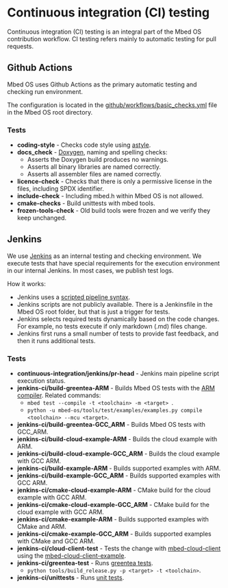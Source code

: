 <h1 id="ci">Continuous integration (CI) testing</h1>

Continuous integration (CI) testing is an integral part of the Mbed OS contribution workflow. CI testing refers mainly to automatic testing for pull requests.

## Github Actions

Mbed OS uses Github Actions as the primary automatic testing and checking run environment.

The configuration is located in the [github/workflows/basic_checks.yml](https://github.com/ARMmbed/mbed-os/blob/master/.github/workflows/basic_checks.yml) file in the Mbed OS root directory.

### Tests

- **coding-style** - Checks code style using [astyle](http://astyle.sourceforge.net/).
- **docs_check** - [Doxygen](http://www.doxygen.org/), naming and spelling checks:
   - Asserts the Doxygen build produces no warnings.
   - Asserts all binary libraries are named correctly.
   - Asserts all assembler files are named correctly.
- **licence-check** - Checks that there is only a permissive license in the files, including SPDX identifier.
- **include-check** - Including mbed.h within Mbed OS is not allowed.
- **cmake-checks** - Build unittests with mbed tools.
- **frozen-tools-check** - Old build tools were frozen and we verify they keep unchanged.

## Jenkins

We use [Jenkins](https://jenkins.io/) as an internal testing and checking environment. We execute tests that have special requirements for the execution environment in our internal Jenkins. In most cases, we publish test logs.

How it works:

- Jenkins uses a [scripted pipeline syntax](https://jenkins.io/doc/book/pipeline/).
- Jenkins scripts are not publicly available. There is a Jenkinsfile in the Mbed OS root folder, but that is just a trigger for tests.
- Jenkins selects required tests dynamically based on the code changes. For example, no tests execute if only markdown (.md) files change.
- Jenkins first runs a small number of tests to provide fast feedback, and then it runs additional tests.

### Tests

- **continuous-integration/jenkins/pr-head** - Jenkins main pipeline script execution status.
- **jenkins-ci/build-greentea-ARM** - Builds Mbed OS tests with the [ARM compiler](https://developer.arm.com/products/software-development-tools/compilers/arm-compiler). Related commands:
   - `mbed test --compile -t <toolchain> -m <target> `.
   - `python -u mbed-os/tools/test/examples/examples.py compile <toolchain> --mcu <target>`.
- **jenkins-ci/build-greentea-GCC_ARM** - Builds Mbed OS tests with GCC_ARM.
- **jenkins-ci/build-cloud-example-ARM** - Builds the cloud example with ARM.
- **jenkins-ci/build-cloud-example-GCC_ARM** - Builds the cloud example with GCC ARM.
- **jenkins-ci/build-example-ARM** - Builds supported examples with ARM.
- **jenkins-ci/build-example-GCC_ARM** - Builds supported examples with GCC ARM.
- **jenkins-ci/cmake-cloud-example-ARM** - CMake build for the cloud example with GCC ARM.
- **jenkins-ci/cmake-cloud-example-GCC_ARM** - CMake build for the cloud example with GCC ARM.
- **jenkins-ci/cmake-example-ARM** - Builds supported examples with CMake and ARM.
- **jenkins-ci/cmake-example-GCC_ARM** - Builds supported examples with CMake and GCC ARM.
- **jenkins-ci/cloud-client-test** - Tests the change with [mbed-cloud-client](https://github.com/ARMmbed/mbed-cloud-client) using the [mbed-cloud-client-example](https://github.com/ARMmbed/mbed-cloud-client-example).
- **jenkins-ci/greentea-test** - Runs [greentea tests](../debug-test/greentea-for-testing-applications.html).
   - `python tools/build_release.py -p <target> -t <toolchain>`.
- **jenkins-ci/unittests** - Runs [unit tests](../debug-test/unit-testing.html).
